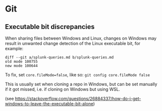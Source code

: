 # Git

## Executable bit discrepancies

When sharing files between Windows and Linux, changes on Windows may result in
unwanted change detection of the Linux executable bit, for example:

```
diff --git a/splunk-queries.md b/splunk-queries.md
old mode 100755
new mode 100644
```

To fix, set `core.fileMode=false`, like so:
`git config core.fileMode false`

This is usually set when cloning a repo in Windows, but can be set manually
if it got missed, i.e. if cloning on Windows but using WSL.

(see https://stackoverflow.com/questions/26884337/how-do-i-get-windows-to-leave-the-executable-bit-alone)